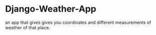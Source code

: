 # Django-Weather-App
an app that gives gives you  coordinates and different measurements of weather of that place.
